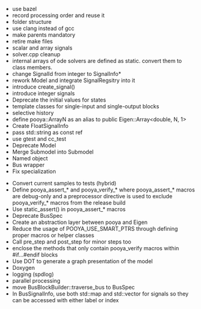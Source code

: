 
* use bazel
* record processing order and reuse it
* folder structure
* use clang instead of gcc
* make parents mandatory
* retire make files
* scalar and array signals
* solver.cpp cleanup
* internal arrays of ode solvers are defined as static. convert them to class members.
* change SignalId from integer to SignalInfo*
* rework Model and integrate SignalRegsitry into it
* introduce create_signal()
* introduce integer signals
* Deprecate the initial values for states
* template classes for single-input and single-output blocks
* selective history
* define pooya::ArrayN<N> as an alias to public Eigen::Array<double, N, 1>
* Create FloatSignalInfo
* pass std::string as const ref
* use gtest and cc_test
* Deprecate Model
* Merge Submodel into Submodel
* Named object
* Bus wrapper
* Fix <bool> specialization

- Convert current samples to tests (hybrid)
- Define pooya_assert_* and pooya_verify_* where pooya_assert_* macros are debug-only and a preprocessor directive is used to exclude pooya_verify_* macros from the release build
- Use static_assert() in pooya_assert_* macros
- Deprecate BusSpec
- Create an abstraction layer between pooya and Eigen
- Reduce the usage of POOYA_USE_SMART_PTRS through defining proper macros or helper classes
- Call pre_step and post_step for minor steps too
- enclose the methods that only contain pooya_verify macros within #if...#endif blocks
- Use DOT to generate a graph presentation of the model
- Doxygen
- logging (spdlog)
- parallel processing
- move BusBlockBuilder::traverse_bus to BusSpec
- In BusSignalInfo, use both std::map and std::vector for signals so they can be accessed with either label or index

<!-- - yaml model definition -->
<!-- - replace init virtual method with a template -->
<!-- - A (virtual ?) method for verifying the number and types of input and output signals of a block -->
<!-- - light weight Signal wrapper so it supports operator[] -->
<!-- - Make _assigned a debug-only flag (No. It is essential.) -->
<!-- - support auto state variables (not necessary, use pooya::Integrator instead) -->
<!-- - Make model mandatory -->
<!-- - Unify given_name and name of signals -->
<!-- - Remove Block::_parent -->
